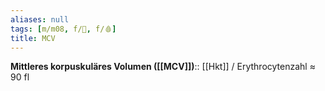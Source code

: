 ```yaml
---
aliases: null
tags: [m/m08, f/🥼, f/🩸]
title: MCV
---
```

**Mittleres korpuskuläres Volumen ([[MCV]])**:: [[Hkt]] / Erythrocytenzahl ≈ 90 fl